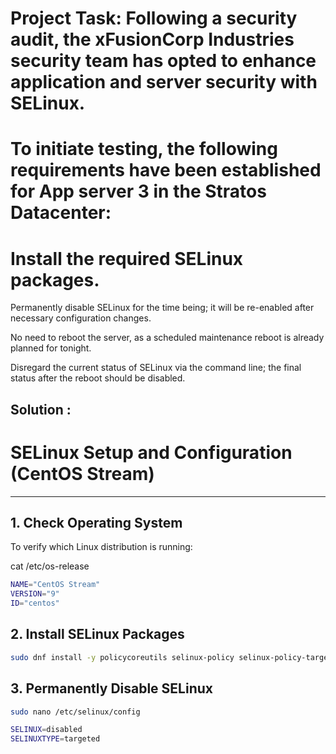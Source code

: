 # Project Task: Following a security audit, the xFusionCorp Industries security team has opted to enhance application and server security with SELinux. 
# To initiate testing, the following requirements have been established for App server 3 in the Stratos Datacenter:


# Install the required SELinux packages.

Permanently disable SELinux for the time being; it will be re-enabled after necessary configuration changes.

No need to reboot the server, as a scheduled maintenance reboot is already planned for tonight.

Disregard the current status of SELinux via the command line; the final status after the reboot should be disabled.

## Solution : 
# SELinux Setup and Configuration (CentOS Stream)

---

## 1. Check Operating System

To verify which Linux distribution is running:


cat /etc/os-release

```bash
NAME="CentOS Stream"
VERSION="9"
ID="centos"
```

## 2. Install SELinux Packages
```bash
sudo dnf install -y policycoreutils selinux-policy selinux-policy-targeted
```

## 3. Permanently Disable SELinux
```bash
sudo nano /etc/selinux/config

SELINUX=disabled
SELINUXTYPE=targeted



